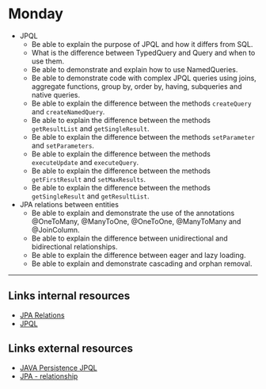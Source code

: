 # Monday

- JPQL
    - Be able to explain the purpose of JPQL and how it differs from SQL.
    - What is the difference between TypedQuery and Query and when to use them.
    - Be able to demonstrate and explain how to use NamedQueries.
    - Be able to demonstrate code with complex JPQL queries using joins, aggregate functions, group by, order by, having, subqueries and native queries.
    - Be able to explain the difference between the methods `createQuery` and `createNamedQuery`.
    - Be able to explain the difference between the methods `getResultList` and `getSingleResult`.
    - Be able to explain the difference between the methods `setParameter` and `setParameters`.
    - Be able to explain the difference between the methods `executeUpdate` and `executeQuery`.
    - Be able to explain the difference between the methods `getFirstResult` and `setMaxResults`.
    - Be able to explain the difference between the methods `getSingleResult` and `getResultList`.
- JPA relations between entities
    - Be able to explain and demonstrate the use of the annotations @OneToMany, @ManyToOne, @OneToOne, @ManyToMany and @JoinColumn.
    - Be able to explain the difference between unidirectional and bidirectional relationships.
    - Be able to explain the difference between eager and lazy loading.
    - Be able to explain and demonstrate cascading and orphan removal.

***

## Links internal resources

- [JPA Relations](#)
- [JPQL](#)

## Links external resources

- [JAVA Persistence JPQL](https://en.wikibooks.org/wiki/Java_Persistence/JPQL)
- [JPA - relationship](https://www.logicbig.com/tutorials/java-ee-tutorial/jpa/one-to-one.html)